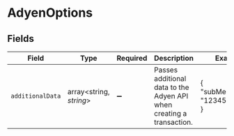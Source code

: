 # AdyenOptions


## Fields

| Field                                                                | Type                                                                 | Required                                                             | Description                                                          | Example                                                              |
| -------------------------------------------------------------------- | -------------------------------------------------------------------- | -------------------------------------------------------------------- | -------------------------------------------------------------------- | -------------------------------------------------------------------- |
| `additionalData`                                                     | array<string, *string*>                                              | :heavy_minus_sign:                                                   | Passes additional data to the Adyen API when creating a transaction. | {<br/>"subMerchantID": "12345"<br/>}                                 |